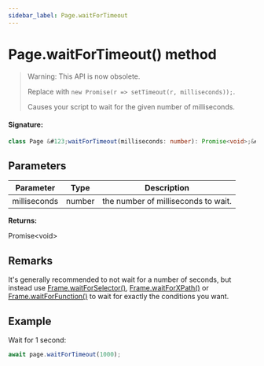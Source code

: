 ```yaml
---
sidebar_label: Page.waitForTimeout
---
```


# Page.waitForTimeout() method

> Warning: This API is now obsolete.
>
> Replace with `new Promise(r => setTimeout(r, milliseconds));`.
>
> Causes your script to wait for the given number of milliseconds.

#### Signature:

```typescript
class Page &#123;waitForTimeout(milliseconds: number): Promise<void>;&#125;
```

## Parameters

| Parameter    | Type   | Description                         |
| ------------ | ------ | ----------------------------------- |
| milliseconds | number | the number of milliseconds to wait. |

**Returns:**

Promise&lt;void&gt;

## Remarks

It's generally recommended to not wait for a number of seconds, but instead use [Frame.waitForSelector()](./puppeteer.frame.waitforselector.md), [Frame.waitForXPath()](./puppeteer.frame.waitforxpath.md) or [Frame.waitForFunction()](./puppeteer.frame.waitforfunction.md) to wait for exactly the conditions you want.

## Example

Wait for 1 second:

```ts
await page.waitForTimeout(1000);
```
